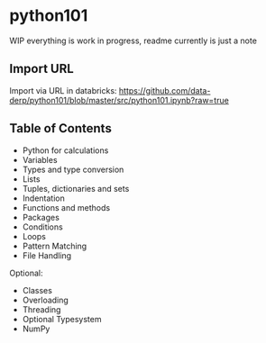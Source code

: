 # python101
WIP everything is work in progress, readme currently is just a note

## Import URL
Import via URL in databricks: https://github.com/data-derp/python101/blob/master/src/python101.ipynb?raw=true

## Table of Contents
- Python for calculations
- Variables
- Types and type conversion
- Lists 
- Tuples, dictionaries and sets
- Indentation
- Functions and methods
- Packages
- Conditions
- Loops
- Pattern Matching
- File Handling

Optional:
- Classes
- Overloading
- Threading
- Optional Typesystem
- NumPy

